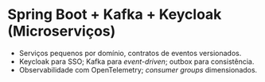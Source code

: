 # Spring Boot + Kafka + Keycloak (Microserviços)

- Serviços pequenos por domínio, contratos de eventos versionados.
- Keycloak para SSO; Kafka para *event-driven*; outbox para consistência.
- Observabilidade com OpenTelemetry; *consumer groups* dimensionados.
